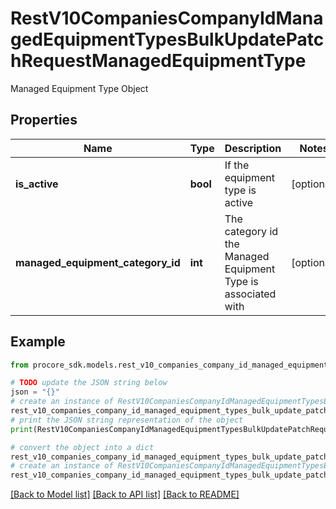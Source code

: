 # RestV10CompaniesCompanyIdManagedEquipmentTypesBulkUpdatePatchRequestManagedEquipmentType

Managed Equipment Type Object

## Properties

Name | Type | Description | Notes
------------ | ------------- | ------------- | -------------
**is_active** | **bool** | If the equipment type is active | [optional] 
**managed_equipment_category_id** | **int** | The category id the Managed Equipment Type is associated with | [optional] 

## Example

```python
from procore_sdk.models.rest_v10_companies_company_id_managed_equipment_types_bulk_update_patch_request_managed_equipment_type import RestV10CompaniesCompanyIdManagedEquipmentTypesBulkUpdatePatchRequestManagedEquipmentType

# TODO update the JSON string below
json = "{}"
# create an instance of RestV10CompaniesCompanyIdManagedEquipmentTypesBulkUpdatePatchRequestManagedEquipmentType from a JSON string
rest_v10_companies_company_id_managed_equipment_types_bulk_update_patch_request_managed_equipment_type_instance = RestV10CompaniesCompanyIdManagedEquipmentTypesBulkUpdatePatchRequestManagedEquipmentType.from_json(json)
# print the JSON string representation of the object
print(RestV10CompaniesCompanyIdManagedEquipmentTypesBulkUpdatePatchRequestManagedEquipmentType.to_json())

# convert the object into a dict
rest_v10_companies_company_id_managed_equipment_types_bulk_update_patch_request_managed_equipment_type_dict = rest_v10_companies_company_id_managed_equipment_types_bulk_update_patch_request_managed_equipment_type_instance.to_dict()
# create an instance of RestV10CompaniesCompanyIdManagedEquipmentTypesBulkUpdatePatchRequestManagedEquipmentType from a dict
rest_v10_companies_company_id_managed_equipment_types_bulk_update_patch_request_managed_equipment_type_from_dict = RestV10CompaniesCompanyIdManagedEquipmentTypesBulkUpdatePatchRequestManagedEquipmentType.from_dict(rest_v10_companies_company_id_managed_equipment_types_bulk_update_patch_request_managed_equipment_type_dict)
```
[[Back to Model list]](../README.md#documentation-for-models) [[Back to API list]](../README.md#documentation-for-api-endpoints) [[Back to README]](../README.md)


